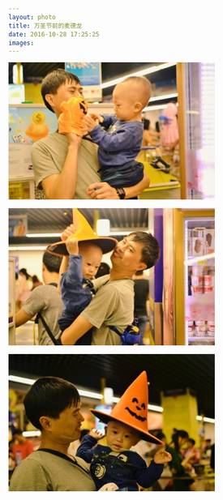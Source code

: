 ```yaml
---
layout: photo
title: 万圣节前的麦德龙
date: 2016-10-28 17:25:25
images: 
---
```


![](/photo/20161028/Asset-1.jpg)

![](/photo/20161028/Asset-2.jpg)

![](/photo/20161028/Asset.jpg)